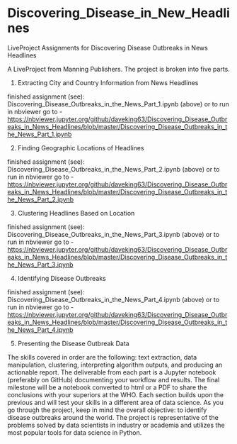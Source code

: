 # Discovering_Disease_in_New_Headlines
LiveProject Assignments for Discovering Disease Outbreaks in News Headlines

A LiveProject from Manning Publishers. The project is broken into five parts.

1. Extracting City and Country Information from News Headlines

finished assignment (see): Discovering_Disease_Outbreaks_in_the_News_Part_1.ipynb (above) or to run in nbviewer go to -
https://nbviewer.jupyter.org/github/daveking63/Discovering_Disease_Outbreaks_in_News_Headlines/blob/master/Discovering_Disease_Outbreaks_in_the_News_Part_1.ipynb 

2. Finding Geographic Locations of Headlines

finished assignment (see): Discovering_Disease_Outbreaks_in_the_News_Part_2.ipynb (above) or to run in nbviewer go to -
https://nbviewer.jupyter.org/github/daveking63/Discovering_Disease_Outbreaks_in_News_Headlines/blob/master/Discovering_Disease_Outbreaks_in_the_News_Part_2.ipynb 

3. Clustering Headlines Based on Location

finished assignment (see): Discovering_Disease_Outbreaks_in_the_News_Part_3.ipynb (above) or to run in nbviewer go to -
https://nbviewer.jupyter.org/github/daveking63/Discovering_Disease_Outbreaks_in_News_Headlines/blob/master/Discovering_Disease_Outbreaks_in_the_News_Part_3.ipynb 

4. Identifying Disease Outbreaks

finished assignment (see): Discovering_Disease_Outbreaks_in_the_News_Part_4.ipynb (above) or to run in nbviewer go to - https://nbviewer.jupyter.org/github/daveking63/Discovering_Disease_Outbreaks_in_News_Headlines/blob/master/Discovering_Disease_Outbreaks_in_the_News_Part_4.ipynb

5. Presenting the Disease Outbreak Data

The skills covered in order are the following: text extraction, data manipulation, clustering, interpreting algorithm outputs, and producing an actionable report. The deliverable from each part is a Jupyter notebook (preferably on GitHub) documenting your workflow and results. The final milestone will be a notebook converted to html or a PDF to share the conclusions with your superiors at the WHO. Each section builds upon the previous and will test your skills in a different area of data science. As you go through the project, keep in mind the overall objective: to identify disease outbreaks around the world. The project is representative of the problems solved by data scientists in industry or academia and utilizes the most popular tools for data science in Python.
